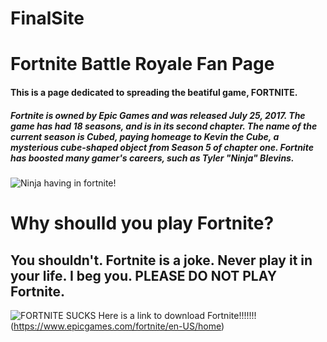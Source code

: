 # FinalSite
# Fortnite Battle Royale Fan Page
#### This is a page dedicated to spreading the beatiful game, FORTNITE.
##### Fortnite is owned by Epic Games and was released July 25, 2017. The game has had 18 seasons, and is in its second chapter. The name of the current season is Cubed, paying homeage to Kevin the Cube, a mysterious cube-shaped object from Season 5 of chapter one. Fortnite has boosted many gamer's careers, such as Tyler "Ninja" Blevins. 
![Ninja having in fortnite!](https://i.kym-cdn.com/entries/icons/original/000/027/931/cover2.png)
# Why shoulld you play Fortnite?
## You shouldn't. Fortnite is a joke. Never play it in your life. I beg you. PLEASE DO NOT PLAY Fortnite.
![FORTNITE SUCKS](https://i.ytimg.com/vi/zhqfplPm05k/maxresdefault.jpg)
Here is a link to download Fortnite!!!!!!!(https://www.epicgames.com/fortnite/en-US/home)
